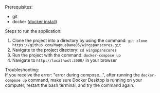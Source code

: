 Prerequisites: 
- git
- docker ([docker install](https://docs.docker.com/desktop/setup/install/windows-install/))

Steps to run the application:
1. Clone the project into a directory by using the command: `git clone https://github.com/MagnusBane05/wingspanscores.git`
2. Navigate to the project directory: `cd wingspanscores`
3. Run the project with the command: `docker-compose up`
4. Navigate to `http://localhost:3000/` in your browser

Troubleshooting:  
If you receive the error: "error during compose...", after running the `docker-compose up` command, make sure Docker Desktop is running on your computer, restart the bash terminal, and try the command again.
